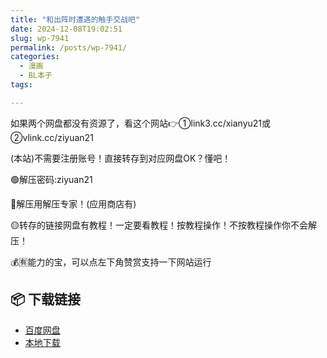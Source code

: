 ```yaml
---
title: "和出阵时遭遇的触手交战吧"
date: 2024-12-08T19:02:51
slug: wp-7941
permalink: /posts/wp-7941/
categories:
  - 漫画
  - BL本子
tags:

---
```


如果两个网盘都没有资源了，看这个网站👉①link3.cc/xianyu21或②vlink.cc/ziyuan21

(本站)不需要注册账号！直接转存到对应网盘OK？懂吧！

🟢解压密码:ziyuan21

🔵解压用解压专家！(应用商店有)

🟡转存的链接网盘有教程！一定要看教程！按教程操作！不按教程操作你不会解压！

💰🈶能力的宝，可以点左下角赞赏支持一下网站运行

## 📦 下载链接
- [百度网盘](https://blziyuan21.com/pay-download/7941?key=a4f6e450f8&down_id=0)
- [本地下载](https://blziyuan21.com/pay-download/7941?key=a4f6e450f8&down_id=1)

